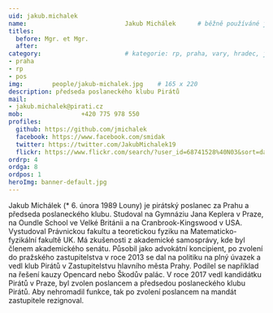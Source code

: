 ```yaml
---
uid: jakub.michalek
name:                           Jakub Michálek  	# běžně používáné jméno
titles:
  before: Mgr. et Mgr. 
  after:
category:                       # kategorie: rp, praha, vary, hradec, jmk, senat
- praha
- rp
- pos
img: 		people/jakub-michalek.jpg    # 165 x 220
description: předseda poslaneckého klubu Pirátů             	        			# kratký popis, max 160 znaků
mail:
- jakub.michalek@pirati.cz
mob: 				+420 775 978 550
profiles:
  github: https://github.com/jmichalek
  facebook: https://www.facebook.com/smidak
  twitter: https://twitter.com/JakubMichalek19
  flickr: https://www.flickr.com/search/?user_id=68741528%40N03&sort=date-taken-desc&text=jakub%20mich%C3%A1lek&view_all=1
ordrp: 4
ordga: 8
ordpos: 1
heroImg: banner-default.jpg  
---
```


Jakub Michálek (* 6. února 1989 Louny) je pirátský poslanec za Prahu a předseda poslaneckého klubu. Studoval na Gymnáziu Jana Keplera v Praze, na Oundle School ve Velké Británii a na Cranbrook-Kingswood v USA. Vystudoval Právnickou fakultu a teoretickou fyziku na Matematicko-fyzikální fakultě UK. Má zkušenosti z akademické samosprávy, kde byl členem akademického senátu. Působil jako advokátní koncipient, po zvolení do pražského zastupitelstva v roce 2013 se dal na politiku na plný úvazek a vedl klub Pirátů v Zastupitelstvu hlavního města Prahy. Podílel se například na řešení kauzy Opencard nebo Škodův palác. V roce 2017 vedl kandidátku Pirátů v Praze, byl zvolen poslancem a předsedou poslaneckého klubu Pirátů. Aby nehromadil funkce, tak po zvolení poslancem na mandát zastupitele rezignoval. 
